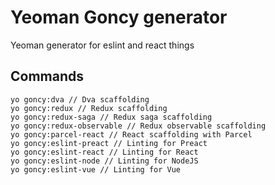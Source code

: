 # Yeoman Goncy generator
Yeoman generator for eslint and react things

## Commands
```
yo goncy:dva // Dva scaffolding
yo goncy:redux // Redux scaffolding
yo goncy:redux-saga // Redux saga scaffolding
yo goncy:redux-observable // Redux observable scaffolding
yo goncy:parcel-react // React scaffolding with Parcel
yo goncy:eslint-preact // Linting for Preact
yo goncy:eslint-react // Linting for React
yo goncy:eslint-node // Linting for NodeJS
yo goncy:eslint-vue // Linting for Vue
```
